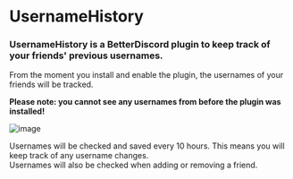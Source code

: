 # UsernameHistory

### UsernameHistory is a BetterDiscord plugin to keep track of your friends' previous usernames.

From the moment you install and enable the plugin, the usernames of your friends will be tracked.

<b>Please note: you cannot see any usernames from before the plugin was installed!</b>

![image](https://github.com/Salty-Coder/UsernameHistory/assets/59771980/57968cb1-ff83-4ccd-9f79-5b5bbf5e57f3)


Usernames will be checked and saved every 10 hours. This means you will keep track of any username changes.   
Usernames will also be checked when adding or removing a friend.
